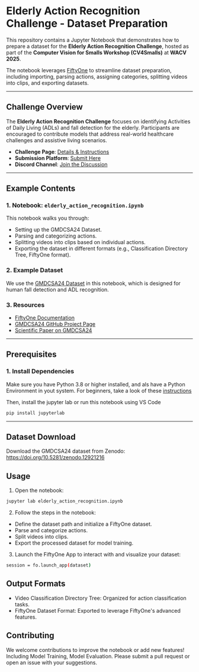 # Elderly Action Recognition Challenge - Dataset Preparation

This repository contains a Jupyter Notebook that demonstrates how to prepare a dataset for the **Elderly Action Recognition Challenge**, hosted as part of the **Computer Vision for Smalls Workshop (CV4Smalls)** at **WACV 2025**.

The notebook leverages [FiftyOne](https://voxel51.com/) to streamline dataset preparation, including importing, parsing actions, assigning categories, splitting videos into clips, and exporting datasets.

---

## Challenge Overview

The **Elderly Action Recognition Challenge** focuses on identifying Activities of Daily Living (ADLs) and fall detection for the elderly. Participants are encouraged to contribute models that address real-world healthcare challenges and assistive living scenarios.

- **Challenge Page**: [Details & Instructions](https://voxel51.com/computer-vision-events/elderly-action-recognition-challenge-wacv-2025/)
- **Submission Platform**: [Submit Here](https://eval.ai/web/challenges/challenge-page/2427/overview)
- **Discord Channel**: [Join the Discussion](https://discord.com/channels/1266527359511564372/1319053378843836448)

---

## Example Contents

### 1. **Notebook: `elderly_action_recognition.ipynb`**
This notebook walks you through:
- Setting up the GMDCSA24 Dataset.
- Parsing and categorizing actions.
- Splitting videos into clips based on individual actions.
- Exporting the dataset in different formats (e.g., Classification Directory Tree, FiftyOne format).

### 2. **Example Dataset**
We use the [GMDCSA24 Dataset](https://doi.org/10.5281/zenodo.12921216) in this notebook, which is designed for human fall detection and ADL recognition.

### 3. **Resources**
- [FiftyOne Documentation](https://docs.voxel51.com/)
- [GMDCSA24 GitHub Project Page](https://github.com/ekramalam/GMDCSA24-A-Dataset-for-Human-Fall-Detection-in-Videos)
- [Scientific Paper on GMDCSA24](https://www.sciencedirect.com/science/article/pii/S2352340924008552)

---

## Prerequisites

### 1. Install Dependencies
Make sure you have Python 3.8 or higher installed, and als have a Python Environment in yout system. For beginners, take a look of these [instructions](https://github.com/voxel51/fiftyone-examples?tab=readme-ov-file#-prerequisites-for-beginners-)

Then, install the jupyter lab or run this notebook using VS Code
```bash
pip install jupyterlab
```
---

## Dataset Download

Download the GMDCSA24 dataset from Zenodo: https://doi.org/10.5281/zenodo.12921216

## Usage

1. Open the notebook:
```bash
jupyter lab elderly_action_recognition.ipynb
```

2. Follow the steps in the notebook:

- Define the dataset path and initialize a FiftyOne dataset.
- Parse and categorize actions.
- Split videos into clips.
- Export the processed dataset for model training.

3. Launch the FiftyOne App to interact with and visualize your dataset:
```bash
session = fo.launch_app(dataset)
```

## Output Formats

- Video Classification Directory Tree: Organized for action classification tasks.
- FiftyOne Dataset Format: Exported to leverage FiftyOne's advanced features.

## Contributing
We welcome contributions to improve the notebook or add new features! Including Model Training, Model Evaluation. Please submit a pull request or open an issue with your suggestions.
